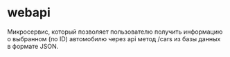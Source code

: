# webapi
Микросервис, который позволяет пользователю получить информацию о выбранном (по ID) автомобилю через api метод /cars из базы данных в формате JSON.
